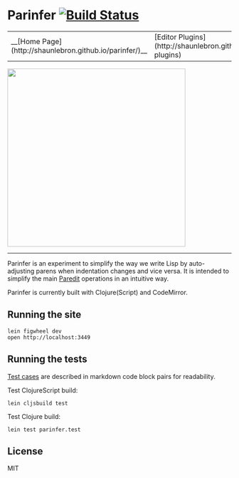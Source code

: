 # Parinfer [![Build Status](https://travis-ci.org/shaunlebron/parinfer.svg?branch=master)](https://travis-ci.org/shaunlebron/parinfer)

 <table>
<tr>
<td>__[Home Page](http://shaunlebron.github.io/parinfer/)__</td>
<td>[Editor Plugins](http://shaunlebron.github.io/parinfer/#editor-plugins)</td>
</tr>
</table>

<img src="http://zippy.gfycat.com/WeirdOddBluefintuna.gif" width="400">
<hr>

Parinfer is an experiment to simplify the way we write Lisp by auto-adjusting
parens when indentation changes and vice versa.  It is intended to simplify
the main [Paredit] operations in an intuitive way.

[Paredit]:http://danmidwood.com/content/2014/11/21/animated-paredit.html

Parinfer is currently built with Clojure(Script) and CodeMirror.

## Running the site

```
lein figwheel dev
open http://localhost:3449
```

## Running the tests

[Test cases] are described in markdown code block pairs for readability.

[Test cases]:test-cases

Test ClojureScript build:

```
lein cljsbuild test
```

Test Clojure build:

```
lein test parinfer.test
```

## License

MIT
